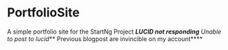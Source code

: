 # PortfolioSite
A simple portfolio site for the StartNg Project
****LUCID not responding***
Unable to post to lucid***
Previous blogpost are invincible on my account****
